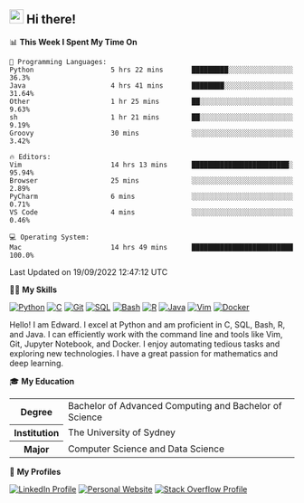## <a href="#"><img src="https://media.giphy.com/media/hvRJCLFzcasrR4ia7z/giphy.gif" width="25px" height="25px"></a> Hi there!

<!--START_SECTION:waka-->
📊 **This Week I Spent My Time On** 

```text
💬 Programming Languages: 
Python                   5 hrs 22 mins       █████████░░░░░░░░░░░░░░░░   36.3% 
Java                     4 hrs 41 mins       ████████░░░░░░░░░░░░░░░░░   31.64% 
Other                    1 hr 25 mins        ██░░░░░░░░░░░░░░░░░░░░░░░   9.63% 
sh                       1 hr 21 mins        ██░░░░░░░░░░░░░░░░░░░░░░░   9.19% 
Groovy                   30 mins             ░░░░░░░░░░░░░░░░░░░░░░░░░   3.42%

🔥 Editors: 
Vim                      14 hrs 13 mins      ████████████████████████░   95.94% 
Browser                  25 mins             ░░░░░░░░░░░░░░░░░░░░░░░░░   2.89% 
PyCharm                  6 mins              ░░░░░░░░░░░░░░░░░░░░░░░░░   0.71% 
VS Code                  4 mins              ░░░░░░░░░░░░░░░░░░░░░░░░░   0.46%

💻 Operating System: 
Mac                      14 hrs 49 mins      █████████████████████████   100.0%

```


 Last Updated on 19/09/2022 12:47:12 UTC
<!--END_SECTION:waka-->

💪🏻 **My Skills**

[![Python](https://img.shields.io/badge/-Python-yellow?style=flat-square&logo=Python)](#)
[![C     ](https://img.shields.io/badge/-C-blue?style=flat-square&logo=C)](#)
[![Git   ](https://img.shields.io/badge/-Git-grey?style=flat-square&logo=Git)](#)
[![SQL   ](https://img.shields.io/badge/-SQL-grey?style=flat-square&logo=SQLite)](#)
[![Bash  ](https://img.shields.io/badge/-Bash-grey?style=flat-square&logo=GNU-Bash)](#)
[![R     ](https://img.shields.io/badge/-R-grey?style=flat-square&logo=R)](#)
[![Java  ](https://img.shields.io/badge/-Java-grey?style=flat-square&logo=OpenJDK)](#)
[![Vim   ](https://img.shields.io/badge/-Vim-grey?style=flat-square&logo=Vim)](#)
[![Docker](https://img.shields.io/badge/-Docker-grey?style=flat-square&logo=Docker)](#)

Hello! I am Edward. I excel at Python and am proficient in C, SQL, Bash, R, and
Java. I can efficiently work with the command line and tools like Vim, Git,
Jupyter Notebook, and Docker. I enjoy automating tedious tasks and exploring new
technologies. I have a great passion for mathematics and deep learning.

🎓 **My Education**

<table>
<tr>
    <th>Degree</th>
    <td>Bachelor of Advanced Computing and Bachelor of Science</td>
</tr>
<tr>
    <th>Institution</th>
    <td>The University of Sydney</td>
</tr>
<tr>
    <th>Major</th>
    <td>Computer Science and Data Science</td>
</tr>
</table>

🔗 **My Profiles**

[![LinkedIn Profile](https://img.shields.io/badge/-LinkedIn-blue?style=social&logo=LinkedIn)](https://www.linkedin.com/in/ziao-ji)
[![Personal Website](https://img.shields.io/badge/-Personal%20Website-blue?style=social&logo=Bootstrap)](https://jiziao.works)
[![Stack Overflow Profile](https://img.shields.io/badge/-Stack%20Overflow-blue?style=social&logo=StackOverflow)](https://stackoverflow.com/users/11658924/spearandshield)
